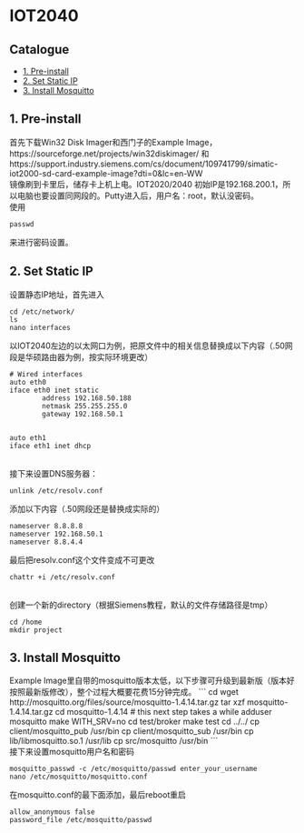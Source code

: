 # IOT2040
## **Catalogue**
* [1. Pre-install](#1)
* [2. Set Static IP](#2)
* [3. Install Mosquitto](#3)


<h2 id="1">1. Pre-install</h2>
首先下载Win32 Disk Imager和西门子的Example Image，https://sourceforge.net/projects/win32diskimager/ 和 https://support.industry.siemens.com/cs/document/109741799/simatic-iot2000-sd-card-example-image?dti=0&lc=en-WW <br>
镜像刷到卡里后，储存卡上机上电。IOT2020/2040 初始IP是192.168.200.1，所以电脑也要设置同网段的。Putty进入后，用户名：root，默认没密码。<br>
使用

```
passwd
```
来进行密码设置。

<h2 id="2">2. Set Static IP</h2>
设置静态IP地址，首先进入

```linux
cd /etc/network/
ls
nano interfaces
```
以IOT2040左边的以太网口为例，把原文件中的相关信息替换成以下内容（.50网段是华硕路由器为例，按实际环境更改）
```linux
# Wired interfaces
auto eth0
iface eth0 inet static
        address 192.168.50.188
        netmask 255.255.255.0
        gateway 192.168.50.1


auto eth1
iface eth1 inet dhcp
```
<br>接下来设置DNS服务器：
```linux
unlink /etc/resolv.conf
```
添加以下内容（.50网段还是替换成实际的）
```linux
nameserver 8.8.8.8
nameserver 192.168.50.1
nameserver 8.8.4.4
```
最后把resolv.conf这个文件变成不可更改
```linux
chattr +i /etc/resolv.conf
```
<br>创建一个新的directory（根据Siemens教程，默认的文件存储路径是tmp）
```linux
cd /home
mkdir project
```

<h2 id="3">3. Install Mosquitto</h2>
Example Image里自带的mosquitto版本太低，以下步骤可升级到最新版（版本好按照最新版修改），整个过程大概要花费15分钟完成。
```
cd
wget http://mosquitto.org/files/source/mosquitto-1.4.14.tar.gz
tar xzf mosquitto-1.4.14.tar.gz
cd mosquitto-1.4.14
# this next step takes a while
adduser mosquitto 
make WITH_SRV=no
cd test/broker
make test
cd ../../
cp client/mosquitto_pub /usr/bin
cp client/mosquitto_sub /usr/bin
cp lib/libmosquitto.so.1 /usr/lib
cp src/mosquitto /usr/bin
```
<br>接下来设置mosquitto用户名和密码

```
mosquitto_passwd -c /etc/mosquitto/passwd enter_your_username
nano /etc/mosquitto/mosquitto.conf
```

在mosquitto.conf的最下面添加，最后reboot重启

```
allow_anonymous false
password_file /etc/mosquitto/passwd
```
